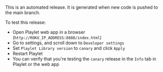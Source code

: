 <!-- markdownlint-disable MD041 -->

This is an automated release. It is generated when new code is pushed to the main branch.

To test this release:

- Open Playlet web app in a browser (`http://ROKU_IP_ADDRESS:8888/index.html`)
- Go to settings, and scroll down to `Developer settings`
- Set `Playlet Library version` to `canary` and click `Apply`
- Restart Playlet
- You can verify that you're testing the `canary` release in the `Info` tab in Playlet or the web app
